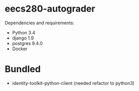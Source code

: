 # eecs280-autograder

Dependencies and requirements:
- Python 3.4
- django 1.9
- postgres 9.4.0
- Docker

# Bundled
- identity-toolkit-python-client (needed refactor to python3)

